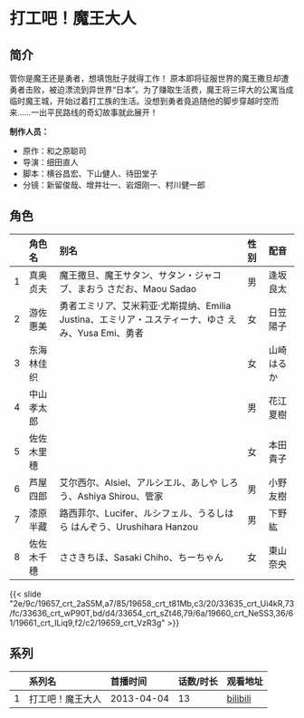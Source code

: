 # 打工吧！魔王大人


## 简介

管你是魔王还是勇者，想填饱肚子就得工作！
原本即将征服世界的魔王撒旦却遭勇者击败，被迫漂流到异世界“日本”。为了赚取生活费，魔王将三坪大的公寓当成临时魔王城，开始过着打工族的生活。没想到勇者竟追随他的脚步穿越时空而来……一出平民路线的奇幻故事就此展开！

**制作人员：**
- 原作：和之原聪司
- 导演：细田直人
- 脚本：横谷昌宏、下山健人、待田堂子
- 分镜：新留俊哉、增井壮一、岩畑刚一、村川健一郎

## 角色

|     |   角色名   |   别名  | 性别 |  配音  |
|:--- |:------  |:----      |:---  |:--   |
| 1 | 真奥贞夫 | 魔王撒旦、魔王サタン、サタン・ジャコブ、まおう さだお、Maou Sadao | 男 | 逢坂良太 |
| 2 | 游佐惠美 | 勇者エミリア、艾米莉亚·尤斯提纳、Emilia Justina、エミリア・ユスティーナ、ゆさ えみ、Yusa Emi、勇者 | 女 | 日笠陽子 |
| 3 | 东海林佳织 |  | 女 | 山崎はるか |
| 4 | 中山孝太郎 |  | 男 | 花江夏樹 |
| 5 | 佐佐木里穗 |  | 女 | 本田貴子 |
| 6 | 芦屋四郎 | 艾尔西尔、Alsiel、アルシエル、あしや しろう、Ashiya Shirou、管家 | 男 | 小野友樹 |
| 7 | 漆原半藏 | 路西菲尔、Lucifer、ルシフェル、うるしはら はんぞう、Urushihara Hanzou | 男 | 下野紘 |
| 8 | 佐佐木千穗 | ささきちほ、Sasaki Chiho、ちーちゃん | 女 | 東山奈央 |

{{< slide "2e/9c/19657_crt_2aS5M,a7/85/19658_crt_t81Mb,c3/20/33635_crt_Ui4kR,73/fc/33636_crt_wP90T,bd/d4/33654_crt_sZt46,79/6a/19660_crt_NeSS3,36/61/19661_crt_ILiq9,f2/c2/19659_crt_VzR3g" >}}

## 系列

|     |   系列名   |   首播时间  | 话数/时长  | 观看地址 |
|:---  |:------    |:----      |:---       |:---  |
| 1 | 打工吧！魔王大人 | 2013-04-04 | 13 | [bilibili](https://www.bilibili.com/bangumi/play/ep80133)  |



